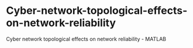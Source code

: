 # Cyber-network-topological-effects-on-network-reliability
Cyber ​​network topological effects on network reliability - MATLAB 
